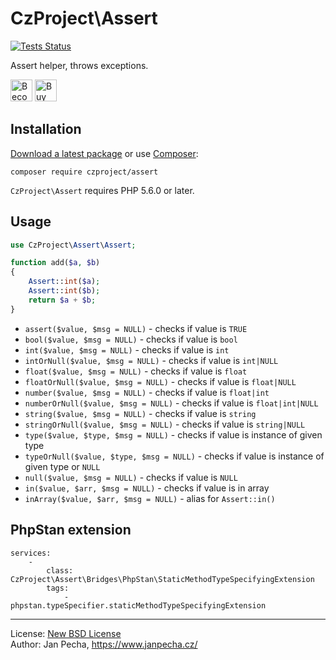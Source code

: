 
# CzProject\Assert

[![Tests Status](https://github.com/czproject/assert/workflows/Tests/badge.svg)](https://github.com/czproject/assert/actions)

Assert helper, throws exceptions.

<a href="https://www.patreon.com/bePatron?u=9680759"><img src="https://c5.patreon.com/external/logo/become_a_patron_button.png" alt="Become a Patron!" height="35"></a>
<a href="https://www.paypal.me/janpecha/1eur"><img src="https://buymecoffee.intm.org/img/button-paypal-white.png" alt="Buy me a coffee" height="35"></a>


## Installation

[Download a latest package](https://github.com/czproject/assert/releases) or use [Composer](http://getcomposer.org/):

```
composer require czproject/assert
```

`CzProject\Assert` requires PHP 5.6.0 or later.


## Usage


``` php
use CzProject\Assert\Assert;

function add($a, $b)
{
	Assert::int($a);
	Assert::int($b);
	return $a + $b;
}
```

* `assert($value, $msg = NULL)` - checks if value is `TRUE`
* `bool($value, $msg = NULL)` - checks if value is `bool`
* `int($value, $msg = NULL)` - checks if value is `int`
* `intOrNull($value, $msg = NULL)` - checks if value is `int|NULL`
* `float($value, $msg = NULL)` - checks if value is `float`
* `floatOrNull($value, $msg = NULL)` - checks if value is `float|NULL`
* `number($value, $msg = NULL)` - checks if value is `float|int`
* `numberOrNull($value, $msg = NULL)` - checks if value is `float|int|NULL`
* `string($value, $msg = NULL)` - checks if value is `string`
* `stringOrNull($value, $msg = NULL)` - checks if value is `string|NULL`
* `type($value, $type, $msg = NULL)` - checks if value is instance of given type
* `typeOrNull($value, $type, $msg = NULL)` - checks if value is instance of given type or `NULL`
* `null($value, $msg = NULL)` - checks if value is `NULL`
* `in($value, $arr, $msg = NULL)` - checks if value is in array
* `inArray($value, $arr, $msg = NULL)` - alias for `Assert::in()`


## PhpStan extension

```neon
services:
	-
		class: CzProject\Assert\Bridges\PhpStan\StaticMethodTypeSpecifyingExtension
		tags:
			- phpstan.typeSpecifier.staticMethodTypeSpecifyingExtension
```

------------------------------

License: [New BSD License](license.md)
<br>Author: Jan Pecha, https://www.janpecha.cz/

